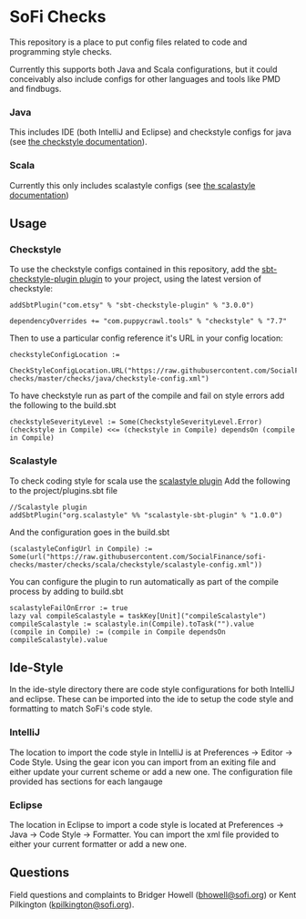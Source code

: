 # SoFi Checks

This repository is a place to put config files related to code and programming style checks.

Currently this supports both Java and Scala configurations, but it could conceivably also include configs for other languages and tools like PMD and findbugs.

### Java ###

This includes IDE (both IntelliJ and Eclipse) and checkstyle configs for java (see [the checkstyle documentation](http://checkstyle.sourceforge.net/)).

### Scala ###

Currently this only includes scalastyle configs (see [the scalastyle documentation](http://www.scalastyle.org/))


## Usage  

### Checkstyle
To use the checkstyle configs contained in this repository, add the [sbt-checkstyle-plugin plugin](https://github.com/etsy/sbt-checkstyle-plugin) to your project, using the latest version of checkstyle:

```
addSbtPlugin("com.etsy" % "sbt-checkstyle-plugin" % "3.0.0")

dependencyOverrides += "com.puppycrawl.tools" % "checkstyle" % "7.7"
```

Then to use a particular config reference it's URL in your config location:
```
checkstyleConfigLocation :=
  CheckStyleConfigLocation.URL("https://raw.githubusercontent.com/SocialFinance/sofi-checks/master/checks/java/checkstyle-config.xml")
```
To have checkstyle run as part of the compile and fail on style errors add the following to the build.sbt
```
checkstyleSeverityLevel := Some(CheckstyleSeverityLevel.Error)
(checkstyle in Compile) <<= (checkstyle in Compile) dependsOn (compile in Compile)
```

### Scalastyle

To check coding style for scala use the [scalastyle plugin](http://www.scalastyle.org/)
Add the following to the project/plugins.sbt file
```
//Scalastyle plugin
addSbtPlugin("org.scalastyle" %% "scalastyle-sbt-plugin" % "1.0.0")
```

And the configuration goes in the build.sbt
```
(scalastyleConfigUrl in Compile) := Some(url("https://raw.githubusercontent.com/SocialFinance/sofi-checks/master/checks/scala/checkstyle/scalastyle-config.xml"))
```

You can configure the plugin to run automatically as part of the compile process by adding to build.sbt
```
scalastyleFailOnError := true
lazy val compileScalastyle = taskKey[Unit]("compileScalastyle")
compileScalastyle := scalastyle.in(Compile).toTask("").value
(compile in Compile) := (compile in Compile dependsOn compileScalastyle).value
```

## Ide-Style
In the ide-style directory there are code style configurations for both IntelliJ and eclipse. These can be imported into the ide to setup the code style and formatting to match SoFi's code style. 

### IntelliJ
The location to import the code style in IntelliJ is at Preferences -> Editor -> Code Style. Using the gear icon you can import from an exiting file and either update your current scheme or add a new one. The configuration file provided has sections for each langauge

### Eclipse
The location in Eclipse to import a code style is located at Preferences -> Java -> Code Style -> Formatter. You can import the xml file provided to either your current formatter or add a new one.

## Questions

Field questions and complaints to Bridger Howell (bhowell@sofi.org) or Kent Pilkington (kpilkington@sofi.org).

